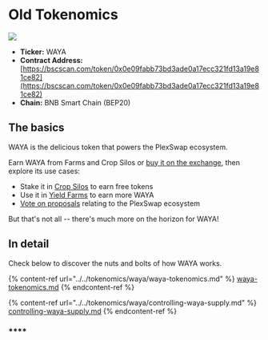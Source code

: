 # Old Tokenomics

![](../../.gitbook/assets/tokenomics-header.png)

* **Ticker:** WAYA
* **Contract Address:** [https://bscscan.com/token/0x0e09fabb73bd3ade0a17ecc321fd13a19e81ce82](https://bscscan.com/token/0x0e09fabb73bd3ade0a17ecc321fd13a19e81ce82)
* **Chain:** BNB Smart Chain (BEP20)

## The basics

WAYA is the delicious token that powers the PlexSwap ecosystem.

Earn WAYA from Farms and Crop Silos or [buy it on the exchange](../../products/PlexSwap-exchange/), then explore its use cases:

* Stake it in [Crop Silos](../../products/crop-silos/) to earn free tokens
* Use it in [Yield Farms](https://docs.PlexSwap.finance/products/yield-farming) to earn more WAYA
* [Vote on proposals](../../products/voting/) relating to the PlexSwap ecosystem

But that's not all -- there's much more on the horizon for WAYA!

## In detail

Check below to discover the nuts and bolts of how WAYA works.

{% content-ref url="../../tokenomics/waya/waya-tokenomics.md" %}
[waya-tokenomics.md](../../tokenomics/waya/waya-tokenomics.md)
{% endcontent-ref %}

{% content-ref url="../../tokenomics/waya/controlling-waya-supply.md" %}
[controlling-waya-supply.md](../../tokenomics/waya/controlling-waya-supply.md)
{% endcontent-ref %}

### \*\*\*\*
